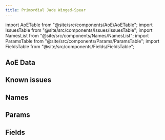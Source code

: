 ```yaml
---
title: Primordial Jade Winged-Spear
---
```


import AoETable from "@site/src/components/AoE/AoETable";
import IssuesTable from "@site/src/components/Issues/IssuesTable";
import NamesList from "@site/src/components/Names/NamesList";
import ParamsTable from "@site/src/components/Params/ParamsTable";
import FieldsTable from "@site/src/components/Fields/FieldsTable";

## AoE Data

<AoETable item_key="primordialjadewingedspear" data_src="weapon" />

## Known issues

<IssuesTable item_key="primordialjadewingedspear" data_src="weapon" />

## Names

<NamesList item_key="primordialjadewingedspear" data_src="weapon" />

## Params

<ParamsTable item_key="primordialjadewingedspear" data_src="weapon" />

## Fields

<FieldsTable item_key="primordialjadewingedspear" data_src="weapon" />
